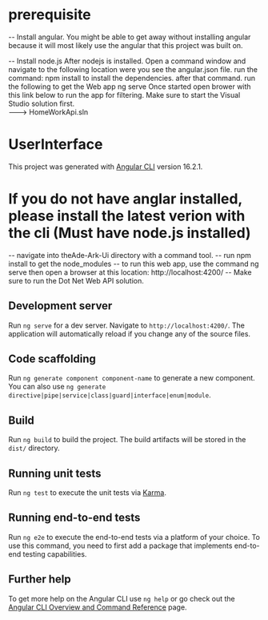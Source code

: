 # prerequisite
-- Install angular. You might be able to get away without installing angular because it will most likely 
   use the angular that this project was built on.

-- Install node.js
After nodejs is installed. Open a command window and navigate to the following location were you see the angular.json file.
run the command: npm install    to install the dependencies.
after that command. run the following to get the Web app 
ng serve
Once started open brower with this link below to run the app for filtering. Make sure to start the Visual Studio solution first.    
--->   HomeWorkApi.sln


# UserInterface
This project was generated with [Angular CLI](https://github.com/angular/angular-cli) version 16.2.1.


# If you do not have anglar installed, please install the latest verion with the cli (Must have node.js installed) 
-- navigate into theAde-Ark-Ui directory with a command tool. 
-- run npm install to get the node_modules
-- to run this web app, use the command ng serve then open a browser at this location: http://localhost:4200/
-- Make sure to run the Dot Net Web API solution.

## Development server

Run `ng serve` for a dev server. Navigate to `http://localhost:4200/`. The application will automatically reload if you change any of the source files.

## Code scaffolding

Run `ng generate component component-name` to generate a new component. You can also use `ng generate directive|pipe|service|class|guard|interface|enum|module`.

## Build

Run `ng build` to build the project. The build artifacts will be stored in the `dist/` directory.

## Running unit tests

Run `ng test` to execute the unit tests via [Karma](https://karma-runner.github.io).

## Running end-to-end tests

Run `ng e2e` to execute the end-to-end tests via a platform of your choice. To use this command, you need to first add a package that implements end-to-end testing capabilities.

## Further help

To get more help on the Angular CLI use `ng help` or go check out the [Angular CLI Overview and Command Reference](https://angular.io/cli) page.
